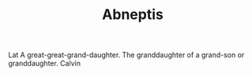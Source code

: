 ---
title: Abneptis
letter: A
permalink: "/definitions/bld-abneptis.html"
body: Lat A great-great-grand-daughter. The granddaughter of a grand-son or granddaughter.
  Calvin
published_at: '2018-07-07'
source: Black's Law Dictionary 2nd Ed (1910)
layout: post
---